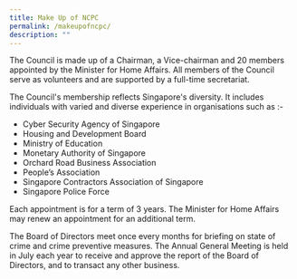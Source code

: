 ```yaml
---
title: Make Up of NCPC
permalink: /makeupofncpc/
description: ""
---
```

The Council is made up of a Chairman, a Vice-chairman and 20 members appointed by the Minister for Home Affairs. All members of the Council serve as volunteers and are supported by a full-time secretariat.

The Council's membership reflects Singapore's diversity. It includes individuals with varied and diverse experience in organisations such as :-

*   Cyber Security Agency of Singapore
*   Housing and Development Board
*   Ministry of Education
*   Monetary Authority of Singapore
*   Orchard Road Business Association
*   People’s Association
*   Singapore Contractors Association of Singapore
*   Singapore Police Force

Each appointment is for a term of 3 years. The Minister for Home Affairs may renew an appointment for an additional term.

The Board of Directors meet once every months for briefing on state of crime and crime preventive measures. The Annual General Meeting is held in July each year to receive and approve the report of the Board of Directors, and to transact any other business.